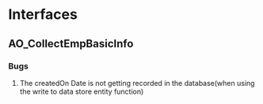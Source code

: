 # Interfaces

## AO_CollectEmpBasicInfo

### Bugs
1. The createdOn Date is not getting recorded in the database(when using the write to data store entity function)